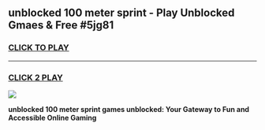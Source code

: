 
## unblocked 100 meter sprint - Play Unblocked Gmaes & Free #5jg81
<h3>
<a href="https://news.freeplayer.one?title=unblocked_100_meter_sprint&ref=24F">CLICK TO PLAY</a></h3>
<hr>

<h3>
<a href="https://news.freeplayer.one?title=unblocked_100_meter_sprint&ref=24F">CLICK 2 PLAY</a>
  
</h3>

<a href="https://news.freeplayer.one?title=unblocked_100_meter_sprint&ref=24F/"><img src="https://clearcache.store/games.png"></a>


**unblocked 100 meter sprint games unblocked: Your Gateway to Fun and Accessible Online Gaming**
